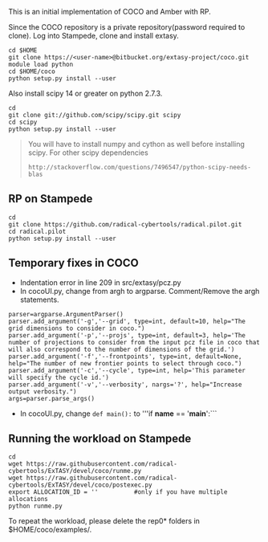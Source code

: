 This is an initial implementation of COCO and Amber with RP.

Since the COCO repository is a private repository(password required to clone). Log into Stampede, clone and install extasy.


```
cd $HOME
git clone https://<user-name>@bitbucket.org/extasy-project/coco.git
module load python
cd $HOME/coco
python setup.py install --user
```

Also install scipy 14 or greater on python 2.7.3.
```
cd
git clone git://github.com/scipy/scipy.git scipy
cd scipy
python setup.py install --user
```

> You will have to install numpy and cython as well before installing scipy. For other scipy dependencies 
> ```
> http://stackoverflow.com/questions/7496547/python-scipy-needs-blas
> ```

RP on Stampede
----------------------

```
cd
git clone https://github.com/radical-cybertools/radical.pilot.git
cd radical.pilot
python setup.py install --user
```

Temporary fixes in COCO
------------------------

* Indentation error in line 209 in src/extasy/pcz.py
* In cocoUI.py, change from argh to argparse. Comment/Remove the argh statements.

```
parser=argparse.ArgumentParser()
parser.add_argument('-g','--grid', type=int, default=10, help="The grid dimensions to consider in coco.")
parser.add_argument('-p','--projs', type=int, default=3, help='The number of projections to consider from the input pcz file in coco that will also correspond to the number of dimensions of the grid.')
parser.add_argument('-f','--frontpoints', type=int, default=None, help="The number of new frontier points to select through coco.")
parser.add_argument('-c','--cycle', type=int, help='This parameter will specify the cycle id.')
parser.add_argument('-v','--verbosity', nargs='?', help="Increase output verbosity.")
args=parser.parse_args()
```

* In cocoUI.py, change ```def main():``` to '''if __name__ == '__main__':```


Running the workload on Stampede
--------------------------------
```
cd
wget https://raw.githubusercontent.com/radical-cybertools/ExTASY/devel/coco/runme.py
wget https://raw.githubusercontent.com/radical-cybertools/ExTASY/devel/coco/postexec.py
export ALLOCATION_ID = ''          #only if you have multiple allocations
python runme.py
```

To repeat the workload, please delete the rep0* folders in $HOME/coco/examples/.




